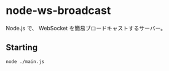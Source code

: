 # node-ws-broadcast

Node.js で、 WebSocket を簡易ブロードキャストするサーバー。

## Starting

```shell
node ./main.js
```

